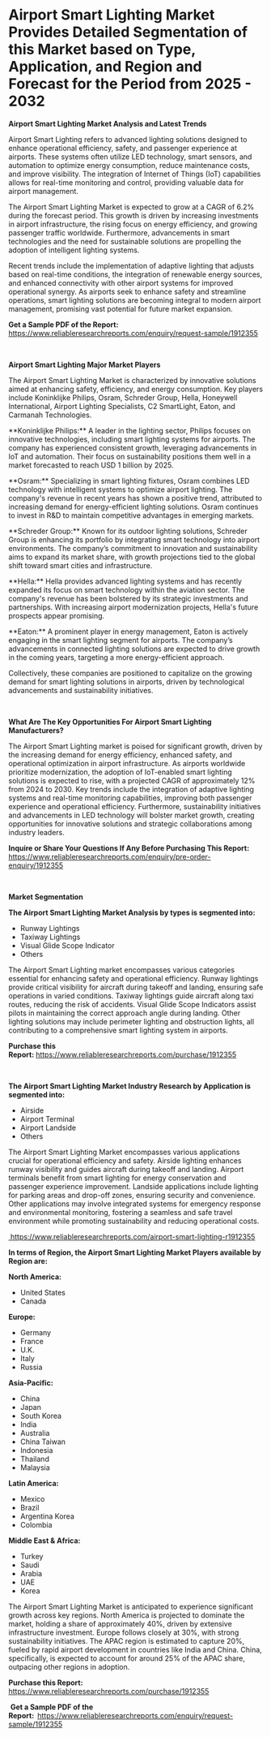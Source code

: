 <p><h1>Airport Smart Lighting Market Provides Detailed Segmentation of this Market based on Type, Application, and Region and Forecast for the Period from 2025 - 2032</h1></p><p><strong>Airport Smart Lighting Market Analysis and Latest Trends</strong></p>
<p><p>Airport Smart Lighting refers to advanced lighting solutions designed to enhance operational efficiency, safety, and passenger experience at airports. These systems often utilize LED technology, smart sensors, and automation to optimize energy consumption, reduce maintenance costs, and improve visibility. The integration of Internet of Things (IoT) capabilities allows for real-time monitoring and control, providing valuable data for airport management.</p><p>The Airport Smart Lighting Market is expected to grow at a CAGR of 6.2% during the forecast period. This growth is driven by increasing investments in airport infrastructure, the rising focus on energy efficiency, and growing passenger traffic worldwide. Furthermore, advancements in smart technologies and the need for sustainable solutions are propelling the adoption of intelligent lighting systems. </p><p>Recent trends include the implementation of adaptive lighting that adjusts based on real-time conditions, the integration of renewable energy sources, and enhanced connectivity with other airport systems for improved operational synergy. As airports seek to enhance safety and streamline operations, smart lighting solutions are becoming integral to modern airport management, promising vast potential for future market expansion.</p></p>
<p><strong>Get a Sample PDF of the Report:&nbsp;</strong> <a href="https://www.reliableresearchreports.com/enquiry/request-sample/1912355?utm_campaign=2797&utm_medium=2&utm_source=Github&utm_content=ia&utm_term=12042025&utm_id=airport-smart-lighting">https://www.reliableresearchreports.com/enquiry/request-sample/1912355</a></p>
<p>&nbsp;</p>
<p><strong>Airport Smart Lighting Major Market Players</strong></p>
<p><p>The Airport Smart Lighting Market is characterized by innovative solutions aimed at enhancing safety, efficiency, and energy consumption. Key players include Koninklijke Philips, Osram, Schreder Group, Hella, Honeywell International, Airport Lighting Specialists, C2 SmartLight, Eaton, and Carmanah Technologies.</p><p>**Koninklijke Philips:** A leader in the lighting sector, Philips focuses on innovative technologies, including smart lighting systems for airports. The company has experienced consistent growth, leveraging advancements in IoT and automation. Their focus on sustainability positions them well in a market forecasted to reach USD 1 billion by 2025.</p><p>**Osram:** Specializing in smart lighting fixtures, Osram combines LED technology with intelligent systems to optimize airport lighting. The company's revenue in recent years has shown a positive trend, attributed to increasing demand for energy-efficient lighting solutions. Osram continues to invest in R&D to maintain competitive advantages in emerging markets.</p><p>**Schreder Group:** Known for its outdoor lighting solutions, Schreder Group is enhancing its portfolio by integrating smart technology into airport environments. The company’s commitment to innovation and sustainability aims to expand its market share, with growth projections tied to the global shift toward smart cities and infrastructure.</p><p>**Hella:** Hella provides advanced lighting systems and has recently expanded its focus on smart technology within the aviation sector. The company's revenue has been bolstered by its strategic investments and partnerships. With increasing airport modernization projects, Hella's future prospects appear promising.</p><p>**Eaton:** A prominent player in energy management, Eaton is actively engaging in the smart lighting segment for airports. The company’s advancements in connected lighting solutions are expected to drive growth in the coming years, targeting a more energy-efficient approach.</p><p>Collectively, these companies are positioned to capitalize on the growing demand for smart lighting solutions in airports, driven by technological advancements and sustainability initiatives.</p></p>
<p>&nbsp;</p>
<p><strong>What Are The Key Opportunities For Airport Smart Lighting Manufacturers?</strong></p>
<p><p>The Airport Smart Lighting market is poised for significant growth, driven by the increasing demand for energy efficiency, enhanced safety, and operational optimization in airport infrastructure. As airports worldwide prioritize modernization, the adoption of IoT-enabled smart lighting solutions is expected to rise, with a projected CAGR of approximately 12% from 2024 to 2030. Key trends include the integration of adaptive lighting systems and real-time monitoring capabilities, improving both passenger experience and operational efficiency. Furthermore, sustainability initiatives and advancements in LED technology will bolster market growth, creating opportunities for innovative solutions and strategic collaborations among industry leaders.</p></p>
<p><strong>Inquire or Share Your Questions If Any Before Purchasing This Report:</strong> <a href="https://www.reliableresearchreports.com/enquiry/pre-order-enquiry/1912355?utm_campaign=2797&utm_medium=2&utm_source=Github&utm_content=ia&utm_term=12042025&utm_id=airport-smart-lighting">https://www.reliableresearchreports.com/enquiry/pre-order-enquiry/1912355</a></p>
<p>&nbsp;</p>
<p><strong>Market Segmentation</strong></p>
<p><strong>The Airport Smart Lighting Market Analysis by types is segmented into:</strong></p>
<p><ul><li>Runway Lightings</li><li>Taxiway Lightings</li><li>Visual Glide Scope Indicator</li><li>Others</li></ul></p>
<p><p>The Airport Smart Lighting market encompasses various categories essential for enhancing safety and operational efficiency. Runway lightings provide critical visibility for aircraft during takeoff and landing, ensuring safe operations in varied conditions. Taxiway lightings guide aircraft along taxi routes, reducing the risk of accidents. Visual Glide Scope Indicators assist pilots in maintaining the correct approach angle during landing. Other lighting solutions may include perimeter lighting and obstruction lights, all contributing to a comprehensive smart lighting system in airports.</p></p>
<p><strong>Purchase this Report:&nbsp;</strong><a href="https://www.reliableresearchreports.com/purchase/1912355?utm_campaign=2797&utm_medium=2&utm_source=Github&utm_content=ia&utm_term=12042025&utm_id=airport-smart-lighting">https://www.reliableresearchreports.com/purchase/1912355</a></p>
<p>&nbsp;</p>
<p><strong>The Airport Smart Lighting Market Industry Research by Application is segmented into:</strong></p>
<p><ul><li>Airside</li><li>Airport Terminal</li><li>Airport Landside</li><li>Others</li></ul></p>
<p><p>The Airport Smart Lighting Market encompasses various applications crucial for operational efficiency and safety. Airside lighting enhances runway visibility and guides aircraft during takeoff and landing. Airport terminals benefit from smart lighting for energy conservation and passenger experience improvement. Landside applications include lighting for parking areas and drop-off zones, ensuring security and convenience. Other applications may involve integrated systems for emergency response and environmental monitoring, fostering a seamless and safe travel environment while promoting sustainability and reducing operational costs.</p></p>
<p><a href="https://www.reliableresearchreports.com/airport-smart-lighting-r1912355?utm_campaign=2797&utm_medium=2&utm_source=Github&utm_content=ia&utm_term=12042025&utm_id=airport-smart-lighting">&nbsp;https://www.reliableresearchreports.com/airport-smart-lighting-r1912355</a></p>
<p><strong>In terms of Region, the Airport Smart Lighting Market Players available by Region are:</strong></p>
<p>
    <p> <strong> North America: </strong>
        <ul>
            <li>United States</li>
            <li>Canada</li>
        </ul>
        </p> 
    <p> <strong> Europe: </strong>
        <ul>
            <li>Germany</li>
            <li>France</li>
            <li>U.K.</li>
            <li>Italy</li>
            <li>Russia</li>
        </ul>
        </p> 
    <p> <strong> Asia-Pacific: </strong>
        <ul>
            <li>China</li>
            <li>Japan</li>
            <li>South Korea</li>
            <li>India</li>
            <li>Australia</li>
            <li>China Taiwan</li>
            <li>Indonesia</li>
            <li>Thailand</li>
            <li>Malaysia</li>
        </ul>
        </p> 
    <p> <strong> Latin America: </strong>
        <ul>
            <li>Mexico</li>
            <li>Brazil</li>
            <li>Argentina Korea</li>
            <li>Colombia</li>
        </ul>
        </p> 
    <p> <strong> Middle East & Africa: </strong>
        <ul>
            <li>Turkey</li>
            <li>Saudi</li>
            <li>Arabia</li>
            <li>UAE</li>
            <li>Korea</li>
        </ul>
    </p>
    </p>
<p><p>The Airport Smart Lighting Market is anticipated to experience significant growth across key regions. North America is projected to dominate the market, holding a share of approximately 40%, driven by extensive infrastructure investment. Europe follows closely at 30%, with strong sustainability initiatives. The APAC region is estimated to capture 20%, fueled by rapid airport development in countries like India and China. China, specifically, is expected to account for around 25% of the APAC share, outpacing other regions in adoption.</p></p>
<p><strong>Purchase this Report: </strong><a href="https://www.reliableresearchreports.com/purchase/1912355?utm_campaign=2797&utm_medium=2&utm_source=Github&utm_content=ia&utm_term=12042025&utm_id=airport-smart-lighting">https://www.reliableresearchreports.com/purchase/1912355</a></p>
<p>&nbsp;<strong>Get a Sample PDF of the Report:&nbsp;&nbsp;</strong><a href="https://www.reliableresearchreports.com/enquiry/request-sample/1912355?utm_campaign=2797&utm_medium=2&utm_source=Github&utm_content=ia&utm_term=12042025&utm_id=airport-smart-lighting">https://www.reliableresearchreports.com/enquiry/request-sample/1912355</a></p>
<p><strong></strong></p>
<p><p></p><p></p><p></p></p>